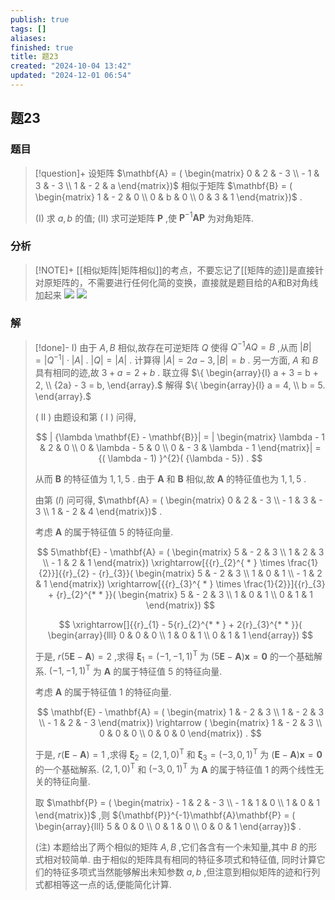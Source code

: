 ```yaml
---
publish: true
tags: []
aliases: 
finished: true
title: 题23
created: "2024-10-04 13:42"
updated: "2024-12-01 06:54"
---
```

## 题23
### 题目
> [!question]+
> 设矩阵 $\mathbf{A} = ( \begin{matrix} 0 & 2 & - 3 \\ - 1 & 3 & - 3 \\ 1 & - 2 & a \end{matrix})$ 相似于矩阵 $\mathbf{B} = ( \begin{matrix} 1 & - 2 & 0 \\ 0 & b & 0 \\ 0 & 3 & 1 \end{matrix})$ .
> 
> (I) 求 $a, b$ 的值;
> (II) 求可逆矩阵 $\mathbf{P}$ ,使 ${\mathbf{P}}^{-1}\mathbf{A}\mathbf{P}$ 为对角矩阵.
### 分析
> [!NOTE]+
> [[相似矩阵|矩阵相似]]的考点，不要忘记了[[矩阵的迹]]是直接针对原矩阵的，不需要进行任何化简的变换，直接就是题目给的A和B对角线加起来
> ![](https://img.hwenyi.tech/202411251847891.webp)
> ![](https://img.hwenyi.tech/202411251847367.webp)
### 解
> [!done]-
> I) 由于 $A, B$ 相似,故存在可逆矩阵 $Q$ 使得 ${Q}^{-1}{AQ} = B$ ,从而 $| B| = | {Q}^{-1}| \cdot | A|$ . $| Q| = | A|$ . 计算得 $| A| = {2a} - 3,| B| = b$ . 另一方面, $A$ 和 $B$ 具有相同的迹,故 $3 + a = 2 + b$ . 联立得 $\{ \begin{array}{l} a + 3 = b + 2, \\ {2a} - 3 = b, \end{array}.$ 解得 $\{ \begin{array}{l} a = 4, \\ b = 5. \end{array}.$
> 
> ( II ) 由题设和第 ( I ) 问得,
> 
> $$
> | {\lambda \mathbf{E} - \mathbf{B}}| = | \begin{matrix} \lambda - 1 & 2 & 0 \\ 0 & \lambda - 5 & 0 \\ 0 & - 3 & \lambda - 1 \end{matrix}| = {( \lambda - 1) }^{2}( {\lambda - 5}) .
> $$
> 
> 从而 $\mathbf{B}$ 的特征值为 $1,1,5$ . 由于 $\mathbf{A}$ 和 $\mathbf{B}$ 相似,故 $\mathbf{A}$ 的特征值也为 $1,1,5$ .
> 
> 由第 $( I)$ 问可得, $\mathbf{A} = ( \begin{matrix} 0 & 2 & - 3 \\ - 1 & 3 & - 3 \\ 1 & - 2 & 4 \end{matrix})$ .
> 
> 考虑 $\mathbf{A}$ 的属于特征值 5 的特征向量.
> 
> $$
> 5\mathbf{E} - \mathbf{A} = ( \begin{matrix} 5 & - 2 & 3 \\ 1 & 2 & 3 \\ - 1 & 2 & 1 \end{matrix}) \xrightarrow[{{r}_{2}^{ * } \times \frac{1}{2}}]{{r}_{2} - {r}_{3}}( \begin{matrix} 5 & - 2 & 3 \\ 1 & 0 & 1 \\ - 1 & 2 & 1 \end{matrix}) \xrightarrow[{{r}_{3}^{ * } \times \frac{1}{2}}]{{r}_{3} + {r}_{2}^{* * }}( \begin{matrix} 5 & - 2 & 3 \\ 1 & 0 & 1 \\ 0 & 1 & 1 \end{matrix})
> $$
> 
> $$
> \xrightarrow[]{{r}_{1} - 5{r}_{2}^{* * } + 2{r}_{3}^{* * }}( \begin{array}{lll} 0 & 0 & 0 \\ 1 & 0 & 1 \\ 0 & 1 & 1 \end{array})
> $$
> 
> 于是, $r( {5\mathbf{E} - \mathbf{A}}) = 2$ ,求得 ${\mathbf{\xi }}_{1} = {( -1, - 1,1) }^{\mathrm{T}}$ 为 $( {5\mathbf{E} - \mathbf{A}}) \mathbf{x} = \mathbf{0}$ 的一个基础解系. ${( -1, - 1,1) }^{\mathrm{T}}$ 为 $\mathbf{A}$ 的属于特征值 5 的特征向量.
> 
> 考虑 $\mathbf{A}$ 的属于特征值 1 的特征向量.
> 
> $$
> \mathbf{E} - \mathbf{A} = ( \begin{matrix} 1 & - 2 & 3 \\ 1 & - 2 & 3 \\ - 1 & 2 & - 3 \end{matrix}) \rightarrow ( \begin{matrix} 1 & - 2 & 3 \\ 0 & 0 & 0 \\ 0 & 0 & 0 \end{matrix}) .
> $$
> 
> 于是, $r( {\mathbf{E} - \mathbf{A}}) = 1$ ,求得 ${\mathbf{\xi }}_{2} = {( 2,1,0) }^{\mathrm{T}}$ 和 ${\mathbf{\xi }}_{3} = {( -3,0,1) }^{\mathrm{T}}$ 为 $( {\mathbf{E} - \mathbf{A}}) \mathbf{x} = \mathbf{0}$ 的一个基础解系. ${( 2,1,0) }^{\mathrm{T}}$ 和 ${( -3,0,1) }^{\mathrm{T}}$ 为 $\mathbf{A}$ 的属于特征值 1 的两个线性无关的特征向量.
> 
> 取 $\mathbf{P} = ( \begin{matrix} - 1 & 2 & - 3 \\ - 1 & 1 & 0 \\ 1 & 0 & 1 \end{matrix})$ ,则 ${\mathbf{P}}^{-1}\mathbf{A}\mathbf{P} = ( \begin{array}{lll} 5 & 0 & 0 \\ 0 & 1 & 0 \\ 0 & 0 & 1 \end{array})$ .
> 
> (注) 本题给出了两个相似的矩阵 $A, B$ ,它们各含有一个未知量,其中 $B$ 的形式相对较简单. 由于相似的矩阵具有相同的特征多项式和特征值, 同时计算它们的特征多项式当然能够解出未知参数 $a, b$ ,但注意到相似矩阵的迹和行列式都相等这一点的话,便能简化计算.